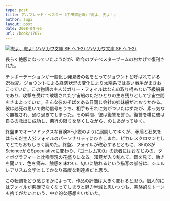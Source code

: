 ```yaml
---
type: post
title: アルフレッド・ベスター（中田耕治訳）『虎よ、虎よ！』
author: sugi
layout: post
date: 2008-04-05
url: /book/1767/
---
```

<a href="http://www.amazon.co.jp/exec/obidos/ASIN/4150116342/chezsugi-22/ref=nosim/" target="_blank" name="amazletlink"><img class="alignleft" src="http://ec2.images-amazon.com/images/I/41rvKVMYwzL.SL160.jpg" alt="虎よ、虎よ! (ハヤカワ文庫 SF ヘ 1-2) (ハヤカワ文庫 SF ヘ 1-2)" /></a>

長らく絶版になっていたようだが、昨今のプチベスターブームのおかげで復刊された。

テレポーテーションが一般化し発見者の名をとってジョウントと呼ばれている25世紀。ジョウントによる経済状況の変化により太陽系では長い戦争がまきおこっていた。この物語の主人公ガリー・フォイルはなんの取り柄もない下級船員であり、攻撃を受けて破壊された宇宙船のただひとりの生き残りとして宇宙空間をさまよっていた。そんな彼のそばをある日同じ会社の姉妹船がとおりかかる。彼は必死の思いで救助信号をうち、相手もそれに気がついたはずだが、素っ気なく無視され、通り過ぎてしまった。その瞬間、彼は復讐を誓う。復讐を糧に彼は自らの救出に成功し、悪行の限りを尽くしながら、のしあがってゆく。

終盤までオーソドックスな冒険SF小説のように展開してゆくが、矛盾と狂気をはらんだ主人公フォイルのパーソナリティにひきこまれ、ピカレスクロマンとしてとてもおもしろく読めた。終盤、フォイルが改心するとともに、SFのSがScienceからSpeculativeに変わり、『[ゴーレム100](/book/1666/)』の読者にはおなじみの、タイポグラフィーと比喩表現の花盛りになる。知覚が入り乱れて、音を見て、動きを聞いて、色を痛み、触感を味わい、匂いに触れるという描写の部分は、シュルレアリスム文学としてかなり高度な到達点だと思う。

この転調をどう感じるかによって、作品の評価は大きく変わると思う。個人的にはフォイルが悪漢でなくなってしまうと魅力半減と思いつつも、実験的なトーンも捨てがたいという、中立的な感想をいだいた。
